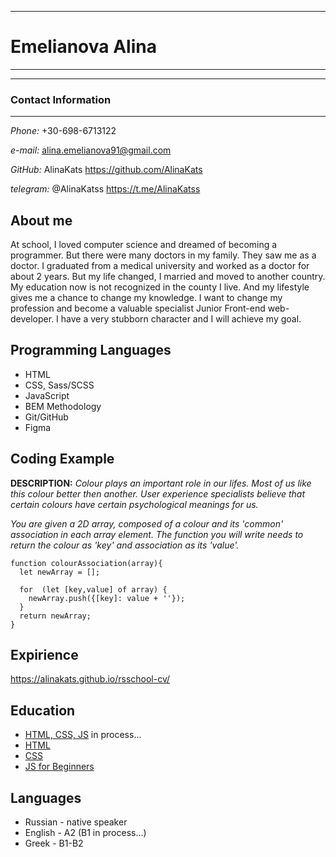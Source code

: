 *****************
# **Emelianova Alina**
---------------------
****************

### Contact Information
---------------------
_Phone:_ +30-698-6713122 

_e-mail:_ alina.emelianova91@gmail.com

_GitHub:_ AlinaKats
 https://github.com/AlinaKats

_telegram:_ @AlinaKatss https://t.me/AlinaKatss


About me
------------
At school, I loved computer science and dreamed of becoming a
programmer. But there were many doctors in my family. They saw me as a doctor.
I graduated from a medical university and worked as a doctor for about 2 years. But my life changed, I married and moved to another country. 
My education now is not recognized in the county I live. And my lifestyle gives me a chance to change my knowledge. 
I want to change my profession and become a valuable specialist Junior Front-end web-developer. I have a very stubborn character and I will achieve my goal.

Programming Languages
------------------------
* HTML
* CSS, Sass/SCSS
* JavaScript 
* BEM Methodology
* Git/GitHub
* Figma

Coding Example
-----------------
__DESCRIPTION:__
*Colour plays an important role in our lifes. Most of us like this colour better then another. User experience specialists believe that certain colours have certain psychological meanings for us.*

*You are given a 2D array, composed of a colour and its 'common' association in each array element. The function you will write needs to return the colour as 'key' and association as its 'value'.*
```
function colourAssociation(array){
  let newArray = [];
  
  for  (let [key,value] of array) {
    newArray.push({[key]: value + ''});
  }
  return newArray;
}
```

Expirience
-------------
https://alinakats.github.io/rsschool-cv/

Education 
--------------
* [HTML, CSS, JS](https://www.udemy.com/course/frontend-html-css-javascript/) in process...
* [HTML](https://ru.code-basics.com/languages/html) 
* [CSS](https://ru.code-basics.com/languages/css)
* [JS for Beginners](https://ru.code-basics.com/languages/javascript)

Languages
--------------
* Russian - native speaker
* English - A2 (B1 in process...)
* Greek - B1-B2 
